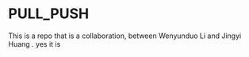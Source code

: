 # PULL_PUSH
This is a repo that is a collaboration, between Wenyunduo Li and Jingyi Huang .
yes it is

